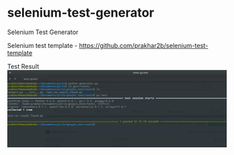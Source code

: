 # selenium-test-generator
Selenium Test Generator

Selenium test template - https://github.com/prakhar2b/selenium-test-template

Test Result
![Test Result](https://github.com/prakhar2b/selenium-test-generator/blob/master/pytest_result.jpeg)
